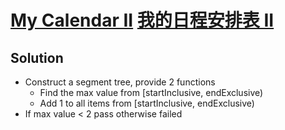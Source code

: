 # [My Calendar II](https://leetcode.com/problems/my-calendar-ii) [我的日程安排表 II](https://leetcode-cn.com/problems/my-calendar-ii/)

## Solution
* Construct a segment tree, provide 2 functions
  * Find the max value from \[startInclusive, endExclusive)
  * Add 1 to all items from \[startInclusive, endExclusive)
* If max value < 2 pass otherwise failed